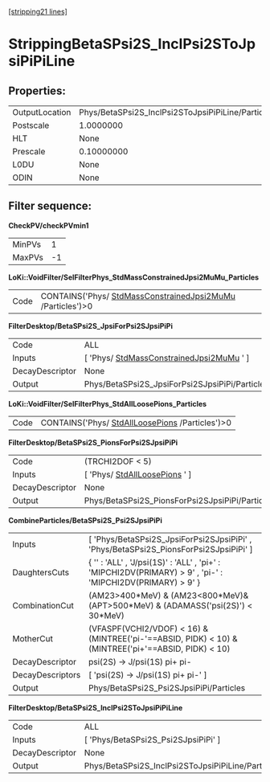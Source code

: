 [[stripping21 lines]](./stripping21-index)

# StrippingBetaSPsi2S_InclPsi2SToJpsiPiPiLine

## Properties:

|                |                                                   |
|----------------|---------------------------------------------------|
| OutputLocation | Phys/BetaSPsi2S_InclPsi2SToJpsiPiPiLine/Particles |
| Postscale      | 1.0000000                                         |
| HLT            | None                                              |
| Prescale       | 0.10000000                                        |
| L0DU           | None                                              |
| ODIN           | None                                              |

## Filter sequence:

**CheckPV/checkPVmin1**

|        |     |
|--------|-----|
| MinPVs | 1   |
| MaxPVs | -1  |

**LoKi::VoidFilter/SelFilterPhys_StdMassConstrainedJpsi2MuMu_Particles**

|      |                                                                                                          |
|------|----------------------------------------------------------------------------------------------------------|
| Code | CONTAINS('Phys/ [StdMassConstrainedJpsi2MuMu](./stripping21-stdmassconstrainedjpsi2mumu) /Particles')\>0 |

**FilterDesktop/BetaSPsi2S_JpsiForPsi2SJpsiPiPi**

|                 |                                                                                         |
|-----------------|-----------------------------------------------------------------------------------------|
| Code            | ALL                                                                                     |
| Inputs          | [ 'Phys/ [StdMassConstrainedJpsi2MuMu](./stripping21-stdmassconstrainedjpsi2mumu) ' ] |
| DecayDescriptor | None                                                                                    |
| Output          | Phys/BetaSPsi2S_JpsiForPsi2SJpsiPiPi/Particles                                          |

**LoKi::VoidFilter/SelFilterPhys_StdAllLoosePions_Particles**

|      |                                                                                    |
|------|------------------------------------------------------------------------------------|
| Code | CONTAINS('Phys/ [StdAllLoosePions](./stripping21-stdallloosepions) /Particles')\>0 |

**FilterDesktop/BetaSPsi2S_PionsForPsi2SJpsiPiPi**

|                 |                                                                   |
|-----------------|-------------------------------------------------------------------|
| Code            | (TRCHI2DOF \< 5)                                                  |
| Inputs          | [ 'Phys/ [StdAllLoosePions](./stripping21-stdallloosepions) ' ] |
| DecayDescriptor | None                                                              |
| Output          | Phys/BetaSPsi2S_PionsForPsi2SJpsiPiPi/Particles                   |

**CombineParticles/BetaSPsi2S_Psi2SJpsiPiPi**

|                  |                                                                                                              |
|------------------|--------------------------------------------------------------------------------------------------------------|
| Inputs           | [ 'Phys/BetaSPsi2S_JpsiForPsi2SJpsiPiPi' , 'Phys/BetaSPsi2S_PionsForPsi2SJpsiPiPi' ]                       |
| DaughtersCuts    | { '' : 'ALL' , 'J/psi(1S)' : 'ALL' , 'pi+' : 'MIPCHI2DV(PRIMARY) \> 9' , 'pi-' : 'MIPCHI2DV(PRIMARY) \> 9' } |
| CombinationCut   | (AM23\>400\*MeV) & (AM23\<800\*MeV)&(APT\>500\*MeV) & (ADAMASS('psi(2S)') \< 30\*MeV)                        |
| MotherCut        | (VFASPF(VCHI2/VDOF) \< 16) & (MINTREE('pi-'==ABSID, PIDK) \< 10) & (MINTREE('pi+'==ABSID, PIDK) \< 10)       |
| DecayDescriptor  | psi(2S) -\> J/psi(1S) pi+ pi-                                                                                |
| DecayDescriptors | [ 'psi(2S) -\> J/psi(1S) pi+ pi-' ]                                                                        |
| Output           | Phys/BetaSPsi2S_Psi2SJpsiPiPi/Particles                                                                      |

**FilterDesktop/BetaSPsi2S_InclPsi2SToJpsiPiPiLine**

|                 |                                                   |
|-----------------|---------------------------------------------------|
| Code            | ALL                                               |
| Inputs          | [ 'Phys/BetaSPsi2S_Psi2SJpsiPiPi' ]             |
| DecayDescriptor | None                                              |
| Output          | Phys/BetaSPsi2S_InclPsi2SToJpsiPiPiLine/Particles |
